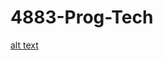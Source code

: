 # 4883-Prog-Tech
[alt text](https://github.com/Rcrawft/4883-Prog-Tech/blob/main/My_Photo.jpg?raw=true)

